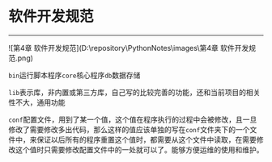 # 软件开发规范

---

![第4章 软件开发规范](D:\repository\PythonNotes\images\第4章 软件开发规范.png)

`bin`运行脚本程序`core`核心程序`db`数据存储

`lib`表示库，非内置或第三方库，自己写的比较完善的功能，还和当前项目的相关性不大，通用功能

`conf`配置文件，用到了某一个值，这个值在程序执行的过程中会被修改，且一旦修改了需要修改多出代码，那么这样的值应该单独的写在`conf`文件夹下的一个文件中，来保证以后所有的程序重置这个值时，都需要从这个文件中读取，在需要修改这个值时只需要修改配置文件中的一处就可以了。能够方便运维的使用和维护。
